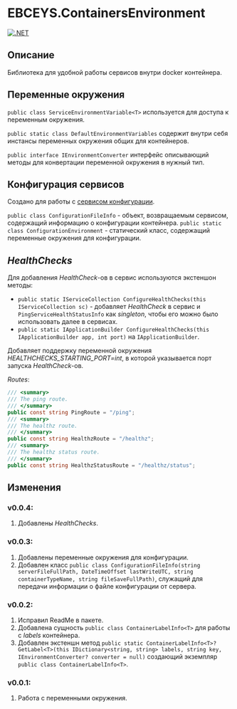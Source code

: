 # EBCEYS.ContainersEnvironment

[![.NET](https://github.com/EBCEYS/EBCEYS.ContainersEnvironment/actions/workflows/dotnet.yml/badge.svg)](https://github.com/EBCEYS/EBCEYS.ContainersEnvironment/actions/workflows/dotnet.yml)

## Описание

Библиотека для удобной работы сервисов внутри docker контейнера.

## Переменные окружения

`public class ServiceEnvironmentVariable<T>` используется для доступа к переменным окружения.

`public static class DefaultEnvironmentVariables` содержит внутри себя инстансы переменных окружения общих для контейнеров.

`public interface IEnvironmentConverter` интерфейс описывающий методы для конвертации переменной окружения в нужный тип.

## Конфигурация сервисов

Создано для работы с [сервисом конфигурации](https://github.com/EBCEYS/EBCEYS.Server-Configuration).

`public class ConfigurationFileInfo` - объект, возвращаемым сервисом, содержащий информацию о конфигурации контейнера.
`public static class ConfigurationEnvironment` - статический класс, содержащий переменные окружения для конфигурации.

## *HealthChecks*

Для добавления *HealthCheck*-ов в сервис используются экстеншон методы:
* `public static IServiceCollection ConfigureHealthChecks(this IServiceCollection sc)` - добавляет *HealthCheck* в сервис и `PingServiceHealthStatusInfo` как *singleton*, чтобы его можно было использовать далее в сервисах.
* `public static IApplicationBuilder ConfigureHealthChecks(this IApplicationBuilder app, int port)` на `IApplicationBuilder`.

Добавляет поддержку переменной окружения *HEALTHCHECKS_STARTING_PORT=int*, в которой указывается порт запуска *HealthCheck*-ов.

*Routes*:
```cs
/// <summary>
/// The ping route.
/// </summary>
public const string PingRoute = "/ping";
/// <summary>
/// The healthz route.
/// </summary>
public const string HealthzRoute = "/healthz";
/// <summary>
/// The healthz status route.
/// </summary>
public const string HealthzStatusRoute = "/healthz/status";
```

## Изменения
### v0.0.4:
1. Добавлены *HealthChecks*.
### v0.0.3:
1. Добавлены переменные окружения для конфигурации.
1. Добавлен класс `public class ConfigurationFileInfo(string serverFileFullPath, DateTimeOffset lastWriteUTC, string containerTypeName, string fileSaveFullPath)`, служащий для передачи информации о файле конфигурации от сервера.
### v0.0.2:
1. Исправил ReadMe в пакете.
1. Добавлена сущность `public class ContainerLabelInfo<T>` для работы с *labels* контейнера.
1. Добавлен экстеншн метод `public static ContainerLabelInfo<T>? GetLabel<T>(this IDictionary<string, string> labels, string key, IEnvironmentConverter? converter = null)` создающий экземпляр `public class ContainerLabelInfo<T>`.
### v0.0.1:

1. Работа с переменными окружения.